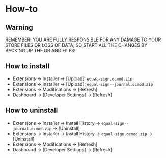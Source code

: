 # How-to

## Warning
REMEMBER! YOU ARE FULLY RESPONSIBLE FOR ANY DAMAGE TO YOUR STORE FILES
OR LOSS OF DATA, SO START ALL THE CHANGES BY BACKING UP THE DB AND FILES!

## How to install
* Extensions → Installer → [Upload]: `equal-sign.ocmod.zip`
* Extensions → Installer → [Upload]: `equal-sign--journal.ocmod.zip`
* Extensions → Modifications → [Refresh]
* Dashboard → [Developer Settings] → [Refresh]

## How to uninstall
* Extensions → Installer → Install History → `equal-sign--journal.ocmod.zip` → [Uninstall]
* Extensions → Installer → Install History → `equal-sign.ocmod.zip` → [Uninstall]
* Extensions → Modifications → [Refresh]
* Dashboard → [Developer Settings] → [Refresh]
